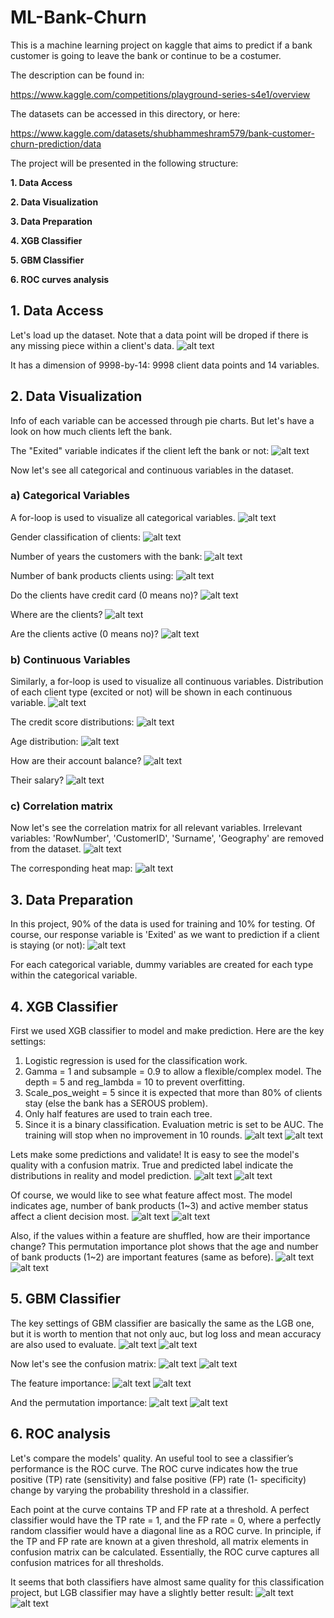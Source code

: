 # ML-Bank-Churn
This is a machine learning project on kaggle that aims to predict if a bank customer is going to leave the bank or continue to be a costumer.

The description can be found in:

https://www.kaggle.com/competitions/playground-series-s4e1/overview

The datasets can be accessed in this directory, or here:

https://www.kaggle.com/datasets/shubhammeshram579/bank-customer-churn-prediction/data

The project will be presented in the following structure:

**1. Data Access**

**2. Data Visualization**
   
**3. Data Preparation**
   
**4. XGB Classifier**   

**5. GBM Classifier**   

**6. ROC curves analysis**

## 1. Data Access

Let's load up the dataset. Note that a data point will be droped if there is any missing piece within a client's data.
![alt text](images/1.png)

It has a dimension of 9998-by-14: 9998 client data points and 14 variables.

## 2. Data Visualization
Info of each variable can be accessed through pie charts. But let's have a look on how much clients left the bank.

The "Exited" variable indicates if the client left the bank or not:
![alt text](images/2a.png)

Now let's see all categorical and continuous variables in the dataset.

### a) Categorical Variables
A for-loop is used to visualize all categorical variables.
![alt text](images/2b.png)

Gender classification of clients:
![alt text](images/Gender.png)

Number of years the customers with the bank:
![alt text](images/Tenure.png)

Number of bank products clients using:
![alt text](images/NumOfProducts.png)

Do the clients have credit card (0 means no)?
![alt text](images/HasCrCard.png)

Where are the clients?
![alt text](images/Geography.png)

Are the clients active (0 means no)?
![alt text](images/IsActiveMember.png)


### b) Continuous Variables
Similarly, a for-loop is used to visualize all continuous variables. Distribution of each client type (excited or not) will be shown in each continuous variable.
![alt text](images/2c.png)

The credit score distributions:
![alt text](images/CreditScore.png)

Age distribution:
![alt text](images/Age.png)

How are their account balance?
![alt text](images/Balance.png)

Their salary?
![alt text](images/EstimatedSalary.png)

### c) Correlation matrix
Now let's see the correlation matrix for all relevant variables. Irrelevant variables: 'RowNumber', 'CustomerID', 'Surname', 'Geography' are removed from the dataset.
![alt text](images/2d.png)

The corresponding heat map:
![alt text](images/corr_heatmap.png)

## 3. Data Preparation
In this project, 90% of the data is used for training and 10% for testing. Of course, our response variable is 'Exited' as we want to prediction if a client is staying (or not):
![alt text](images/3.png)

For each categorical variable, dummy variables are created for each type within the categorical variable.

## 4. XGB Classifier
First we used XGB classifier to model and make prediction. Here are the key settings:
1. Logistic regression is used for the classification work.
2. Gamma = 1 and subsample = 0.9 to allow a flexible/complex model. The depth = 5 and reg_lambda = 10 to prevent overfitting.
3. Scale_pos_weight = 5 since it is expected that more than 80% of clients stay (else the bank has a SEROUS problem).
4. Only half features are used to train each tree.
5. Since it is a binary classification. Evaluation metric is set to be AUC. The training will stop when no improvement in 10 rounds.
![alt text](images/4a.png)
![alt text](images/4b.png)

Lets make some predictions and validate! It is easy to see the model's quality with a confusion matrix. True and predicted label indicate the distributions in reality and model prediction.
![alt text](images/4c.png)
![alt text](images/CM_xgb.png)

Of course, we would like to see what feature affect most. The model indicates age, number of bank products (1~3) and active member status affect a client decision most.
![alt text](images/4d.png)
![alt text](images/FI_xgb.png)

Also, if the values within a feature are shuffled, how are their importance change? This permutation importance plot shows that the age and number of bank products (1~2) are important features (same as before).
![alt text](images/4e.png)
![alt text](images/PI_xgb.png)


## 5. GBM Classifier
The key settings of GBM classifier are basically the same as the LGB one, but it is worth to mention that not only auc, but log loss and mean accuracy are also used to evaluate.
![alt text](images/5a.png)
![alt text](images/5b.png)

Now let's see the confusion matrix:
![alt text](images/5c.png)
![alt text](images/CM_gbm.png)

The feature importance:
![alt text](images/5d.png)
![alt text](images/FI_gbm.png)

And the permutation importance:
![alt text](images/5e.png)
![alt text](images/PI_gbm.png)

## 6. ROC analysis
Let's compare the models' quality. An useful tool to see a classifier’s performance is the ROC curve. The ROC curve indicates how the true positive (TP) rate (sensitivity) and false positive (FP) rate (1- specificity) change by varying the probability threshold in a classifier.

Each point at the curve contains TP and FP rate at a threshold. A perfect classifier would have the TP rate
= 1, and the FP rate = 0, where a perfectly random classifier would have a diagonal line as a ROC curve.
In principle, if the TP and FP rate are known at a given threshold, all matrix elements in confusion matrix can be
calculated. Essentially, the ROC curve captures all confusion matrices for all thresholds.

It seems that both classifiers have almost same quality for this classification project, but LGB classifier may have a slightly better result:
![alt text](images/6.png)
![alt text](images/ROC.png)
